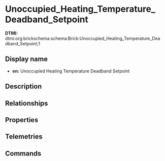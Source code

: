 # Unoccupied_Heating_Temperature_Deadband_Setpoint
**DTMI:** dtmi:org:brickschema:schema:Brick:Unoccupied_Heating_Temperature_Deadband_Setpoint;1
## Display name
- **en:** Unoccupied Heating Temperature Deadband Setpoint
## Description
## Relationships
## Properties
## Telemetries
## Commands
